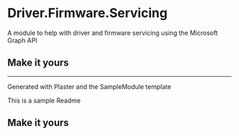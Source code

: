 # Driver.Firmware.Servicing

A module to help with driver and firmware servicing using the Microsoft Graph API

## Make it yours

---
Generated with Plaster and the SampleModule template


This is a sample Readme

## Make it yours
